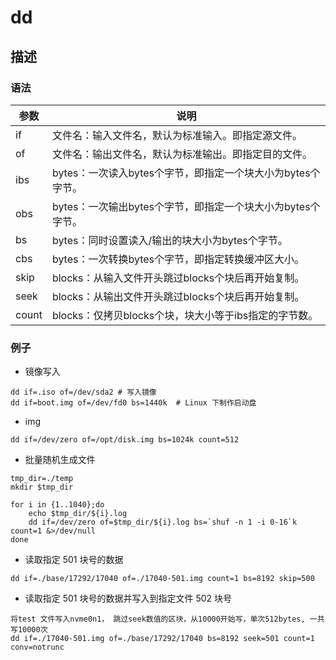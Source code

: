 # dd

## 描述

### 语法

|  参数 | 说明   |
|-------------- | -------------- |
|if |文件名：输入文件名，默认为标准输入。即指定源文件。 |
|of |文件名：输出文件名，默认为标准输出。即指定目的文件。 |
|ibs |bytes：一次读入bytes个字节，即指定一个块大小为bytes个字节。 |
|obs |bytes：一次输出bytes个字节，即指定一个块大小为bytes个字节。 |
|bs |bytes：同时设置读入/输出的块大小为bytes个字节。 |
|cbs |bytes：一次转换bytes个字节，即指定转换缓冲区大小。 |
|skip |blocks：从输入文件开头跳过blocks个块后再开始复制。 |
|seek |blocks：从输出文件开头跳过blocks个块后再开始复制。 |
|count |blocks：仅拷贝blocks个块，块大小等于ibs指定的字节数。 |

### 例子
- 镜像写入 
```
dd if=.iso of=/dev/sda2 # 写入镜像 
dd if=boot.img of=/dev/fd0 bs=1440k  # Linux 下制作启动盘 
```
- img
```shell
dd if=/dev/zero of=/opt/disk.img bs=1024k count=512
```

- 批量随机生成文件
```shell
tmp_dir=./temp
mkdir $tmp_dir

for i in {1..1040};do
    echo $tmp_dir/${i}.log
    dd if=/dev/zero of=$tmp_dir/${i}.log bs=`shuf -n 1 -i 0-16`k count=1 &>/dev/null
done
```

- 读取指定 501 块号的数据
```shell
dd if=./base/17292/17040 of=./17040-501.img count=1 bs=8192 skip=500
```

- 读取指定 501 块号的数据并写入到指定文件 502 块号
```shell
将test 文件写入nvme0n1， 跳过seek数值的区块，从10000开始写，单次512bytes, 一共写10000次
dd if=./17040-501.img of=./base/17292/17040 bs=8192 seek=501 count=1 conv=notrunc
```
